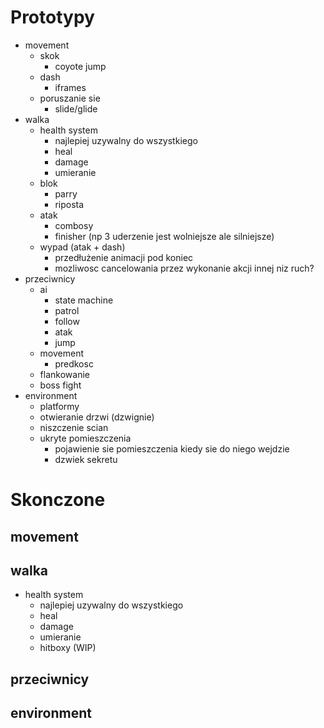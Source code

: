 # Prototypy 
- movement
	- skok
		- coyote jump
	- dash
		- iframes
	- poruszanie sie
		- slide/glide
- walka
	- health system
		- najlepiej uzywalny do wszystkiego
		- heal
		- damage
		- umieranie
	- blok
		- parry
		- riposta
	- atak
		- combosy
		- finisher (np 3 uderzenie jest wolniejsze ale silniejsze)
	- wypad (atak + dash)
		- przedłużenie animacji pod koniec
		- mozliwosc cancelowania przez wykonanie akcji innej niz ruch?
- przeciwnicy
	- ai
		- state machine 
		- patrol
		- follow 
		- atak
		- jump
	- movement
		- predkosc
	- flankowanie
	- boss fight
- environment 
	- platformy
	- otwieranie drzwi (dzwignie)
	- niszczenie scian
	- ukryte pomieszczenia 
		- pojawienie sie pomieszczenia kiedy sie do niego wejdzie
		- dzwiek sekretu

# Skonczone
## movement
## walka
- health system
	- najlepiej uzywalny do wszystkiego
	- heal
	- damage
	- umieranie
	- hitboxy (WIP)
## przeciwnicy
## environment 
